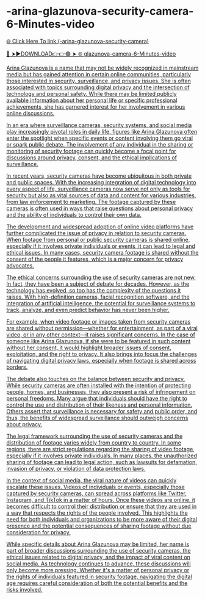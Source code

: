 # -arina-glazunova-security-camera-6-Minutes-video

<a href="https://fifa55ballz.com/arina34"> 🌐 Click Here To link (-arina-glazunova-security-camera)

🔴 ➤►DOWNLOAD👉👉🟢 ➤  <a href="https://fifa55ballz.com/arina34"> 🌐 glazunova-camera-6-Minutes-video

Arina Glazunova is a name that may not be widely recognized in mainstream media but has gained attention in certain online communities, particularly those interested in security, surveillance, and privacy issues. She is often associated with topics surrounding digital privacy and the intersection of technology and personal safety. While there may be limited publicly available information about her personal life or specific professional achievements, she has garnered interest for her involvement in various online discussions.

In an era where surveillance cameras, security systems, and social media play increasingly pivotal roles in daily life, figures like Arina Glazunova often enter the spotlight when specific events or content involving them go viral or spark public debate. The involvement of any individual in the sharing or monitoring of security footage can quickly become a focal point for discussions around privacy, consent, and the ethical implications of surveillance.

In recent years, security cameras have become ubiquitous in both private and public spaces. With the increasing integration of digital technology into every aspect of life, surveillance cameras now serve not only as tools for security but also as vital sources of data and content for various industries, from law enforcement to marketing. The footage captured by these cameras is often used in ways that raise questions about personal privacy and the ability of individuals to control their own data.

The development and widespread adoption of online video platforms have further complicated the issue of privacy in relation to security cameras. When footage from personal or public security cameras is shared online, especially if it involves private individuals or events, it can lead to legal and ethical issues. In many cases, security camera footage is shared without the consent of the people it features, which is a major concern for privacy advocates.

The ethical concerns surrounding the use of security cameras are not new. In fact, they have been a subject of debate for decades. However, as the technology has evolved, so too has the complexity of the questions it raises. With high-definition cameras, facial recognition software, and the integration of artificial intelligence, the potential for surveillance systems to track, analyze, and even predict behavior has never been higher.

For example, when video footage or images taken from security cameras are shared without permission—whether for entertainment, as part of a viral video, or in any other context—it raises significant concerns. In the case of someone like Arina Glazunova, if she were to be featured in such content without her consent, it would highlight broader issues of consent, exploitation, and the right to privacy. It also brings into focus the challenges of navigating digital privacy laws, especially when footage is shared across borders.

The debate also touches on the balance between security and privacy. While security cameras are often installed with the intention of protecting people, homes, and businesses, they also present a risk of infringement on personal freedoms. Many argue that individuals should have the right to control the use and distribution of their likeness and personal information. Others assert that surveillance is necessary for safety and public order, and thus, the benefits of widespread surveillance should outweigh concerns about privacy.

The legal framework surrounding the use of security cameras and the distribution of footage varies widely from country to country. In some regions, there are strict regulations regarding the sharing of video footage, especially if it involves private individuals. In many places, the unauthorized sharing of footage can lead to legal action, such as lawsuits for defamation, invasion of privacy, or violation of data protection laws.

In the context of social media, the viral nature of videos can quickly escalate these issues. Videos of individuals or events, especially those captured by security cameras, can spread across platforms like Twitter, Instagram, and TikTok in a matter of hours. Once these videos are online, it becomes difficult to control their distribution or ensure that they are used in a way that respects the rights of the people involved. This highlights the need for both individuals and organizations to be more aware of their digital presence and the potential consequences of sharing footage without due consideration for privacy.

While specific details about Arina Glazunova may be limited, her name is part of broader discussions surrounding the use of security cameras, the ethical issues related to digital privacy, and the impact of viral content on social media. As technology continues to advance, these discussions will only become more pressing. Whether it's a matter of personal privacy or the rights of individuals featured in security footage, navigating the digital age requires careful consideration of both the potential benefits and the risks involved.


